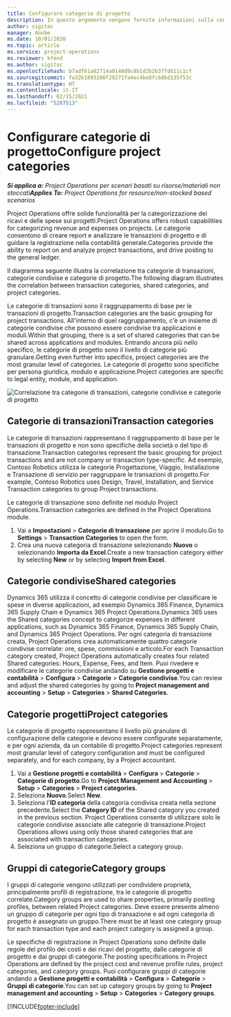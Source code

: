 ```yaml
---
title: Configurare categorie di progetto
description: In questo argomento vengono fornite informazioni sulla configurazione delle categorie di progetto.
author: sigitac
manager: Annbe
ms.date: 10/01/2020
ms.topic: article
ms.service: project-operations
ms.reviewer: kfend
ms.author: sigitac
ms.openlocfilehash: b7adf61a82714a0148d9c8b1d2b2b37fd611c1cf
ms.sourcegitcommit: fa32b1893286f20271fa4ec4be8fc68bd135f53c
ms.translationtype: HT
ms.contentlocale: it-IT
ms.lasthandoff: 02/15/2021
ms.locfileid: "5287513"
---
```

# <a name="configure-project-categories"></a><span data-ttu-id="77904-103">Configurare categorie di progetto</span><span class="sxs-lookup"><span data-stu-id="77904-103">Configure project categories</span></span>

<span data-ttu-id="77904-104">_**Si applica a:** Project Operations per scenari basati su risorse/materiali non stoccati_</span><span class="sxs-lookup"><span data-stu-id="77904-104">_**Applies To:** Project Operations for resource/non-stocked based scenarios_</span></span>

<span data-ttu-id="77904-105">Project Operations offre solide funzionalità per la categorizzazione dei ricavi e delle spese sui progetti.</span><span class="sxs-lookup"><span data-stu-id="77904-105">Project Operations offers robust capabilities for categorizing revenue and expenses on projects.</span></span> <span data-ttu-id="77904-106">Le categorie consentono di creare report e analizzare le transazioni di progetto e di guidare la registrazione nella contabilità generale.</span><span class="sxs-lookup"><span data-stu-id="77904-106">Categories provide the ability to report on and analyze project transactions, and drive posting to the general ledger.</span></span>

<span data-ttu-id="77904-107">Il diagramma seguente illustra la correlazione tra categorie di transazioni, categorie condivise e categorie di progetto.</span><span class="sxs-lookup"><span data-stu-id="77904-107">The following diagram illustrates the correlation between transaction categories, shared categories, and project categories.</span></span> 

<span data-ttu-id="77904-108">Le categorie di transazioni sono il raggruppamento di base per le transazioni di progetto.</span><span class="sxs-lookup"><span data-stu-id="77904-108">Transaction categories are the basic grouping for project transactions.</span></span> <span data-ttu-id="77904-109">All'interno di quel raggruppamento, c'è un insieme di categorie condivise che possono essere condivise tra applicazioni e moduli.</span><span class="sxs-lookup"><span data-stu-id="77904-109">Within that grouping, there is a set of shared categories that can be shared across applications and modules.</span></span> <span data-ttu-id="77904-110">Entrando ancora più nello specifico, le categorie di progetto sono il livello di categorie più granulare.</span><span class="sxs-lookup"><span data-stu-id="77904-110">Getting even further into specifics, project categories are the most granular level of categories.</span></span> <span data-ttu-id="77904-111">Le categorie di progetto sono specifiche per persona giuridica, modulo e applicazione.</span><span class="sxs-lookup"><span data-stu-id="77904-111">Project categories are specific to legal entity, module, and application.</span></span>

![Correlazione tra categorie di transazioni, categorie condivise e categorie di progetto](media/project-categories.png)

## <a name="transaction-categories"></a><span data-ttu-id="77904-113">Categorie di transazioni</span><span class="sxs-lookup"><span data-stu-id="77904-113">Transaction categories</span></span>

<span data-ttu-id="77904-114">Le categorie di transazioni rappresentano il raggruppamento di base per le transazioni di progetto e non sono specifiche della società o del tipo di transazione.</span><span class="sxs-lookup"><span data-stu-id="77904-114">Transaction categories represent the basic grouping for project transactions and are not company or transaction type-specific.</span></span> <span data-ttu-id="77904-115">Ad esempio, Contoso Robotics utilizza le categorie Progettazione, Viaggio, Installazione e Transazione di servizio per raggruppare le transazioni di progetto.</span><span class="sxs-lookup"><span data-stu-id="77904-115">For example, Contoso Robotics uses Design, Travel, Installation, and Service Transaction categories to group Project transactions.</span></span>

<span data-ttu-id="77904-116">Le categorie di transazione sono definite nel modulo Project Operations.</span><span class="sxs-lookup"><span data-stu-id="77904-116">Transaction categories are defined in the Project Operations module.</span></span> 
1. <span data-ttu-id="77904-117">Vai a **Impostazioni** \> **Categorie di transazione** per aprire il modulo.</span><span class="sxs-lookup"><span data-stu-id="77904-117">Go to **Settings** \> **Transaction Categories** to open the form.</span></span> 
2. <span data-ttu-id="77904-118">Crea una nuova categoria di transazione selezionando **Nuovo** o selezionando **Importa da Excel**.</span><span class="sxs-lookup"><span data-stu-id="77904-118">Create a new transaction category either by selecting **New** or by selecting **Import from Excel**.</span></span>

## <a name="shared-categories"></a><span data-ttu-id="77904-119">Categorie condivise</span><span class="sxs-lookup"><span data-stu-id="77904-119">Shared categories</span></span>

<span data-ttu-id="77904-120">Dynamics 365 utilizza il concetto di categorie condivise per classificare le spese in diverse applicazioni, ad esempio Dynamics 365 Finance, Dynamics 365 Supply Chain e Dynamics 365 Project Operations.</span><span class="sxs-lookup"><span data-stu-id="77904-120">Dynamics 365 uses the Shared categories concept to categorize expenses in different applications, such as Dynamics 365 Finance, Dynamics 365 Supply Chain, and Dynamics 365 Project Operations.</span></span> <span data-ttu-id="77904-121">Per ogni categoria di transazione creata, Project Operations crea automaticamente quattro categorie condivise correlate: ore, spese, commissioni e articolo.</span><span class="sxs-lookup"><span data-stu-id="77904-121">For each Transaction category created, Project Operations automatically creates four related Shared categories: Hours, Expense, Fees, and Item.</span></span> <span data-ttu-id="77904-122">Puoi rivedere e modificare le categorie condivise andando su **Gestione progetti e contabilità** \> **Configura** \> **Categorie** \> **Categorie condivise**.</span><span class="sxs-lookup"><span data-stu-id="77904-122">You can review and adjust the shared categories by going to **Project management and accounting** \> **Setup** \> **Categories** \> **Shared Categories**.</span></span>

## <a name="project-categories"></a><span data-ttu-id="77904-123">Categorie progetti</span><span class="sxs-lookup"><span data-stu-id="77904-123">Project categories</span></span>

<span data-ttu-id="77904-124">Le categorie di progetto rappresentano il livello più granulare di configurazione delle categorie e devono essere configurate separatamente, e per ogni azienda, da un contabile di progetto.</span><span class="sxs-lookup"><span data-stu-id="77904-124">Project categories represent most granular level of category configuration and must be configured separately, and for each company, by a Project accountant.</span></span>

1. <span data-ttu-id="77904-125">Vai a **Gestione progetti e contabilità** \> **Configura** \> **Categorie** \> **Categorie di progetto**.</span><span class="sxs-lookup"><span data-stu-id="77904-125">Go to **Project Management and Accounting** \> **Setup** \> **Categories** \> **Project categories**.</span></span>
2. <span data-ttu-id="77904-126">Seleziona **Nuovo**.</span><span class="sxs-lookup"><span data-stu-id="77904-126">Select **New**.</span></span>
3. <span data-ttu-id="77904-127">Seleziona l'**ID categoria** della categoria condivisa creata nella sezione precedente.</span><span class="sxs-lookup"><span data-stu-id="77904-127">Select the **Category ID** of the Shared category you created in the previous section.</span></span> <span data-ttu-id="77904-128">Project Operations consente di utilizzare solo le categorie condivise associate alle categorie di transazione.</span><span class="sxs-lookup"><span data-stu-id="77904-128">Project Operations allows using only those shared categories that are associated with transaction categories.</span></span>
4. <span data-ttu-id="77904-129">Seleziona un gruppo di categorie.</span><span class="sxs-lookup"><span data-stu-id="77904-129">Select a category group.</span></span>

## <a name="category-groups"></a><span data-ttu-id="77904-130">Gruppi di categorie</span><span class="sxs-lookup"><span data-stu-id="77904-130">Category groups</span></span>

<span data-ttu-id="77904-131">I gruppi di categorie vengono utilizzati per condividere proprietà, principalmente profili di registrazione, tra le categorie di progetto correlate.</span><span class="sxs-lookup"><span data-stu-id="77904-131">Category groups are used to share properties, primarily posting profiles, between related Project categories.</span></span> <span data-ttu-id="77904-132">Deve essere presente almeno un gruppo di categorie per ogni tipo di transazione e ad ogni categoria di progetto è assegnato un gruppo.</span><span class="sxs-lookup"><span data-stu-id="77904-132">There must be at least one category group for each transaction type and each project category is assigned a group.</span></span>

<span data-ttu-id="77904-133">Le specifiche di registrazione in Project Operations sono definite dalle regole del profilo dei costi e dei ricavi del progetto, dalle categorie di progetto e dai gruppi di categorie.</span><span class="sxs-lookup"><span data-stu-id="77904-133">The posting specifications in Project Operations are defined by the project cost and revenue profile rules, project categories, and category groups.</span></span> <span data-ttu-id="77904-134">Puoi configurare gruppi di categorie andando a **Gestione progetti e contabilità** \> **Configura** \> **Categorie** \> **Gruppi di categorie**.</span><span class="sxs-lookup"><span data-stu-id="77904-134">You can set up category groups by going to **Project management and accounting** \> **Setup** \> **Categories** \> **Category groups**.</span></span>


[!INCLUDE[footer-include](../includes/footer-banner.md)]